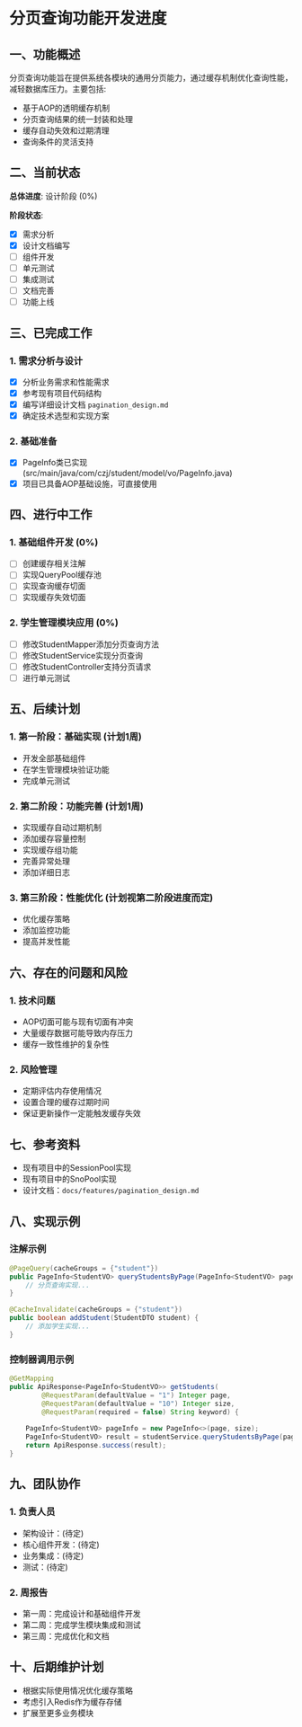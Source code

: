 # 分页查询功能开发进度

## 一、功能概述

分页查询功能旨在提供系统各模块的通用分页能力，通过缓存机制优化查询性能，减轻数据库压力。主要包括:

- 基于AOP的透明缓存机制
- 分页查询结果的统一封装和处理
- 缓存自动失效和过期清理
- 查询条件的灵活支持

## 二、当前状态

**总体进度**: 设计阶段 (0%)

**阶段状态**:
- [x] 需求分析
- [x] 设计文档编写
- [ ] 组件开发
- [ ] 单元测试
- [ ] 集成测试
- [ ] 文档完善
- [ ] 功能上线

## 三、已完成工作

### 1. 需求分析与设计
- [x] 分析业务需求和性能需求
- [x] 参考现有项目代码结构
- [x] 编写详细设计文档 `pagination_design.md`
- [x] 确定技术选型和实现方案

### 2. 基础准备
- [x] PageInfo类已实现 (src/main/java/com/czj/student/model/vo/PageInfo.java)
- [x] 项目已具备AOP基础设施，可直接使用

## 四、进行中工作

### 1. 基础组件开发 (0%)
- [ ] 创建缓存相关注解
- [ ] 实现QueryPool缓存池
- [ ] 实现查询缓存切面
- [ ] 实现缓存失效切面

### 2. 学生管理模块应用 (0%)
- [ ] 修改StudentMapper添加分页查询方法
- [ ] 修改StudentService实现分页查询
- [ ] 修改StudentController支持分页请求
- [ ] 进行单元测试

## 五、后续计划

### 1. 第一阶段：基础实现 (计划1周)
- 开发全部基础组件
- 在学生管理模块验证功能
- 完成单元测试

### 2. 第二阶段：功能完善 (计划1周)
- 实现缓存自动过期机制
- 添加缓存容量控制
- 实现缓存组功能
- 完善异常处理
- 添加详细日志

### 3. 第三阶段：性能优化 (计划视第二阶段进度而定)
- 优化缓存策略
- 添加监控功能
- 提高并发性能

## 六、存在的问题和风险

### 1. 技术问题
- AOP切面可能与现有切面有冲突
- 大量缓存数据可能导致内存压力
- 缓存一致性维护的复杂性

### 2. 风险管理
- 定期评估内存使用情况
- 设置合理的缓存过期时间
- 保证更新操作一定能触发缓存失效

## 七、参考资料

- 现有项目中的SessionPool实现
- 现有项目中的SnoPool实现
- 设计文档：`docs/features/pagination_design.md`

## 八、实现示例

### 注解示例
```java
@PageQuery(cacheGroups = {"student"})
public PageInfo<StudentVO> queryStudentsByPage(PageInfo<StudentVO> pageInfo, String keyword) {
    // 分页查询实现...
}

@CacheInvalidate(cacheGroups = {"student"})
public boolean addStudent(StudentDTO student) {
    // 添加学生实现...
}
```

### 控制器调用示例
```java
@GetMapping
public ApiResponse<PageInfo<StudentVO>> getStudents(
        @RequestParam(defaultValue = "1") Integer page,
        @RequestParam(defaultValue = "10") Integer size,
        @RequestParam(required = false) String keyword) {
    
    PageInfo<StudentVO> pageInfo = new PageInfo<>(page, size);
    PageInfo<StudentVO> result = studentService.queryStudentsByPage(pageInfo, keyword);
    return ApiResponse.success(result);
}
```

## 九、团队协作

### 1. 负责人员
- 架构设计：(待定)
- 核心组件开发：(待定)
- 业务集成：(待定)
- 测试：(待定)

### 2. 周报告
- 第一周：完成设计和基础组件开发
- 第二周：完成学生模块集成和测试
- 第三周：完成优化和文档

## 十、后期维护计划

- 根据实际使用情况优化缓存策略
- 考虑引入Redis作为缓存存储
- 扩展至更多业务模块

